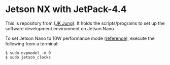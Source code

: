 # Jetson NX with JetPack-4.4

This is repository from ([JK Jung](https://jkjung-avt.github.io/jetpack-4.4/)).
It holds the scripts/programs to set up the software development environment on Jetson Nano.

To set Jetson Nano to 10W performance mode ([reference](https://devtalk.nvidia.com/default/topic/1050377/jetson-nano/deep-learning-inference-benchmarking-instructions/)), execute the following from a terminal:

   ```shell
   $ sudo nvpmodel -m 0
   $ sudo jetson_clocks
   ```

 
